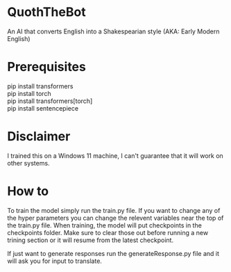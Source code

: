 # QuothTheBot
An AI that converts English into a Shakespearian style (AKA: Early Modern English)

# Prerequisites
pip install transformers    
pip install torch   
pip install transformers[torch]  
pip install sentencepiece  

# Disclaimer
I trained this on a Windows 11 machine, I can't guarantee that it will work on other systems.

# How to
To train the model simply run the train.py file.
If you want to change any of the hyper parameters you can change the relevent variables near the top of the train.py file.
When training, the model will put checkpoints in the checkpoints folder. Make sure to clear those out before running a new trining section or it will resume from the latest checkpoint.

If just want to generate responses run the generateResponse.py file and it will ask you for input to translate.
